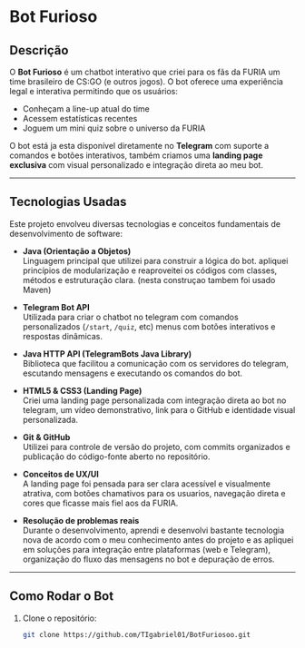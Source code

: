 # Bot Furioso

## Descrição

O **Bot Furioso** é um chatbot interativo que criei para os fãs da FURIA um time brasileiro de CS:GO (e outros jogos). O bot oferece uma experiência legal e interativa permitindo que os usuários:

- Conheçam a line-up atual do time
- Acessem estatísticas recentes
- Joguem um mini quiz sobre o universo da FURIA

O bot está ja esta disponível diretamente no **Telegram** com suporte a comandos e botões interativos, também criamos uma **landing page exclusiva** com visual personalizado e integração direta ao meu bot.

---

## Tecnologias Usadas

Este projeto envolveu diversas tecnologias e conceitos fundamentais de desenvolvimento de software:

- **Java (Orientação a Objetos)**  
  Linguagem principal que utilizei para construir a lógica do bot. apliquei princípios de modularização e reaproveitei os códigos com classes, métodos e estruturação clara. (nesta construçao tambem foi usado Maven)

- **Telegram Bot API**  
  Utilizada para criar o chatbot no telegram com comandos personalizados (`/start`, `/quiz`, etc) menus com botões interativos e respostas dinâmicas.

- **Java HTTP API (TelegramBots Java Library)**  
  Biblioteca que facilitou a comunicação com os servidores do telegram, escutando mensagens e executando os comandos do bot.

- **HTML5 & CSS3 (Landing Page)**  
  Criei uma landing page personalizada com integração direta ao bot no telegram, um vídeo demonstrativo, link para o GitHub e identidade visual personalizada.

- **Git & GitHub**  
  Utilizei para controle de versão do projeto, com commits organizados e publicação do código-fonte aberto no repositório.

- **Conceitos de UX/UI**  
  A landing page foi pensada para ser clara acessível e visualmente atrativa, com botões chamativos para os usuarios, navegação direta e cores que ficasse mais fiel aos da FURIA.

- **Resolução de problemas reais**  
  Durante o desenvolvimento, aprendi e desenvolvi bastante tecnologia nova de acordo com o meu conhecimento antes do projeto e as apliquei em soluções para integração entre plataformas (web e Telegram), organização do fluxo das mensagens no bot e depuração de erros.

---

## Como Rodar o Bot

1. Clone o repositório:
   ```bash
   git clone https://github.com/TIgabriel01/BotFuriosoo.git
